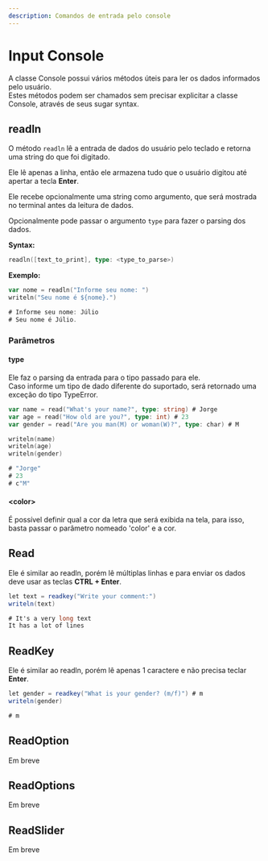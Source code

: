 ```yaml
---
description: Comandos de entrada pelo console
---
```


# Input Console

A classe Console possui vários métodos úteis para ler os dados informados pelo usuário.\
Estes métodos podem ser chamados sem precisar explicitar a classe Console, através de seus sugar syntax.

## readln

O método `readln` lê a entrada de dados do usuário pelo teclado e retorna uma string do que foi digitado.

Ele lê apenas a linha, então ele armazena tudo que o usuário digitou até apertar a tecla **Enter**.

Ele recebe opcionalmente uma string como argumento, que será mostrada no terminal antes da leitura de dados.

Opcionalmente pode passar o argumento `type` para fazer o parsing dos dados.

**Syntax:**

```go
readln([text_to_print], type: <type_to_parse>)
```

**Exemplo:**

```go
var nome = readln("Informe seu nome: ")
writeln("Seu nome é ${nome}.")

# Informe seu nome: Júlio
# Seu nome é Júlio.
```

### Parâmetros

#### type

Ele faz o parsing da entrada para o tipo passado para ele.\
Caso informe um tipo de dado diferente do suportado, será retornado uma exceção do tipo TypeError.

```go
var name = read("What's your name?", type: string) # Jorge
var age = read("How old are you?", type: int) # 23
var gender = read("Are you man(M) or woman(W)?", type: char) # M

writeln(name)
writeln(age)
writeln(gender)

# "Jorge"
# 23
# c"M"
```

#### \<color>

É possível definir qual a cor da letra que será exibida na tela, para isso, basta passar o parâmetro nomeado 'color' e a cor.

## Read

Ele é similar ao readln, porém lê  múltiplas linhas e para enviar os dados deve usar as teclas **CTRL + Enter**.

```csharp
let text = readkey("Write your comment:")
writeln(text)

# It's a very long text
It has a lot of lines
```

## ReadKey

Ele é similar ao readln, porém lê apenas 1 caractere e não precisa teclar **Enter**.

```csharp
let gender = readkey("What is your gender? (m/f)") # m
writeln(gender)

# m
```

## ReadOption

Em breve

## ReadOptions

Em breve

## ReadSlider

Em breve
